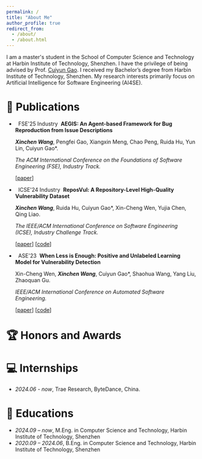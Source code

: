 ```yaml
---
permalink: /
title: "About Me"
author_profile: true
redirect_from: 
  - /about/
  - /about.html
---
```


I am a master's student in the School of Computer Science and Technology at Harbin Institute of Technology, Shenzhen. I have the privilege of being advised by Prof. <a href="https://cuiyungao.github.io/">Cuiyun Gao</a>. I received my Bachelor’s degree from Harbin Institute of Technology, Shenzhen. My research interests primarily focus on Artificial Intelligence for Software Engineering (AI4SE).

# 📝 Publications

- &nbsp; <span class="badge">FSE'25 Industry</span> &nbsp;**AEGIS: An Agent-based Framework for Bug Reproduction from Issue Descriptions**

  <span style="font-size:14px;"> <strong><em>Xinchen Wang</em></strong>, Pengfei Gao, Xiangxin Meng, Chao Peng, Ruida Hu, Yun Lin, Cuiyun Gao*.</span>

  <span style="font-size:14px;"> *The ACM International Conference on the Foundations of Software Engineering (FSE), Industry Track.* </span>

  [[paper](https://dl.acm.org/doi/10.1145/3696630.3728557)]


- &nbsp; <span class="badge">ICSE'24 Industry</span> &nbsp;**ReposVul: A Repository-Level High-Quality Vulnerability Dataset**

  <span style="font-size:14px;"> <strong><em>Xinchen Wang</em></strong>, Ruida Hu, Cuiyun Gao*, Xin-Cheng Wen, Yujia Chen, Qing Liao.</span>

  <span style="font-size:14px;"> *The IEEE/ACM International Conference on Software Engineering (ICSE), Industry Challenge Track.* </span>

  [[paper](https://dl.acm.org/doi/10.1145/3639478.3647634)]
  [[code](https://github.com/Eshe0922/ReposVul)]


- &nbsp; <span class="badge">ASE'23</span> &nbsp;**When Less is Enough: Positive and Unlabeled Learning Model for Vulnerability Detection**

  <span style="font-size:14px;"> Xin-Cheng Wen, <strong><em>Xinchen Wang</em></strong>, Cuiyun Gao*, Shaohua Wang, Yang Liu, Zhaoquan Gu.</span>

  <span style="font-size:14px;"> *IEEE/ACM International Conference on Automated Software Engineering.* </span>

  [[paper](https://dl.acm.org/doi/10.1109/ASE56229.2023.00144)]
  [[code](https://github.com/Eshe0922/PILOT)]


# 🏆 Honors and Awards

# 💻 Internships

- *2024.06 - now*,  Trae Research, ByteDance, China.

# 📖 Educations

- *2024.09 – now*, M.Eng. in Computer Science and Technology, Harbin Institute of Technology, Shenzhen
- *2020.09 – 2024.06*, B.Eng. in Computer Science and Technology, Harbin Institute of Technology, Shenzhen



